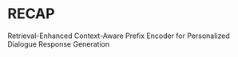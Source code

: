 # RECAP
Retrieval-Enhanced Context-Aware Prefix Encoder for Personalized Dialogue Response Generation
